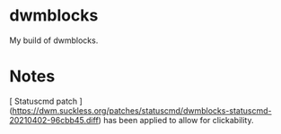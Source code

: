 # dwmblocks
My build of dwmblocks.

# Notes
[ Statuscmd patch ] (https://dwm.suckless.org/patches/statuscmd/dwmblocks-statuscmd-20210402-96cbb45.diff) has been applied to allow for clickability.

